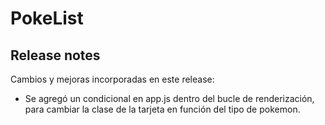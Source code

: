 # PokeList

## Release notes
Cambios y mejoras incorporadas en este release:
- Se agregó un condicional en app.js dentro del bucle de renderización, para cambiar la clase de la tarjeta en función del tipo de pokemon.

